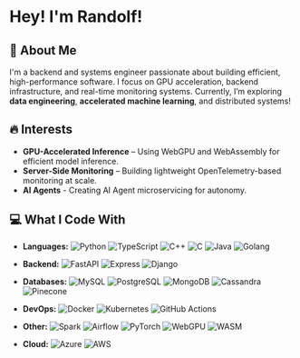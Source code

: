 # Hey! I'm Randolf!

## 🚀 About Me
I'm a backend and systems engineer passionate about building efficient, high-performance software. I focus on GPU acceleration, backend infrastructure, and real-time monitoring systems. Currently, I’m exploring **data engineering**, **accelerated machine learning**, and distributed systems!

## 🔥 Interests
- **GPU-Accelerated Inference** – Using WebGPU and WebAssembly for efficient model inference.
- **Server-Side Monitoring** – Building lightweight OpenTelemetry-based monitoring at scale.
- **AI Agents** - Creating AI Agent microservicing for autonomy.

## 💻 What I Code With
- **Languages:** ![Python](https://img.shields.io/badge/python-3776AB?style=flat&logo=python&logoColor=white) ![TypeScript](https://img.shields.io/badge/TypeScript-3178C6?style=flat&logo=typescript&logoColor=white) ![C++](https://img.shields.io/badge/C%2B%2B-00599C?style=flat&logo=c%2B%2B&logoColor=white) ![C](https://img.shields.io/badge/C-00599C?style=flat&logo=c&logoColor=white) ![Java](https://img.shields.io/badge/Java-007396?style=flat&logo=java&logoColor=white) ![Golang](https://img.shields.io/badge/Golang-00ADD8?style=flat&logo=go&logoColor=white)
- **Backend:** ![FastAPI](https://img.shields.io/badge/FastAPI-009688?style=flat&logo=fastapi&logoColor=white) ![Express](https://img.shields.io/badge/Express-000000?style=flat&logo=express&logoColor=white) ![Django](https://img.shields.io/badge/Django-092E20?style=flat&logo=django&logoColor=white)
- **Databases:** ![MySQL](https://img.shields.io/badge/MySQL-4479A1?style=flat&logo=mysql&logoColor=white) ![PostgreSQL](https://img.shields.io/badge/PostgreSQL-4169E1?style=flat&logo=postgresql&logoColor=white) ![MongoDB](https://img.shields.io/badge/MongoDB-47A248?style=flat&logo=mongodb&logoColor=white) ![Cassandra](https://img.shields.io/badge/Cassandra-1287B1?style=flat&logo=apache-cassandra&logoColor=white) ![Pinecone](https://img.shields.io/badge/Pinecone-3366FF?style=flat&logo=pinecone&logoColor=white)

- **DevOps:** ![Docker](https://img.shields.io/badge/Docker-2496ED?style=flat&logo=docker&logoColor=white) ![Kubernetes](https://img.shields.io/badge/Kubernetes-326CE5?style=flat&logo=kubernetes&logoColor=white) ![GitHub Actions](https://img.shields.io/badge/GitHub_Actions-2088FF?style=flat&logo=github-actions&logoColor=white)
- **Other:** ![Spark](https://img.shields.io/badge/Apache_Spark-E25A1C?style=flat&logo=apache-spark&logoColor=white) ![Airflow](https://img.shields.io/badge/Airflow-0171B1?style=flat&logo=apache-airflow&logoColor=white) ![PyTorch](https://img.shields.io/badge/PyTorch-EE4C2C?style=flat&logo=pytorch&logoColor=white) ![WebGPU](https://img.shields.io/badge/WebGPU-000000?style=flat&logo=webgpu&logoColor=white) ![WASM](https://img.shields.io/badge/WASM-654FF0?style=flat&logo=wasm&logoColor=white)

- **Cloud:** ![Azure](https://img.shields.io/badge/Microsoft_Azure-0078D4?style=flat&logo=microsoft-azure&logoColor=white) ![AWS](https://img.shields.io/badge/AWS-232F3E?style=flat&logo=amazon-aws&logoColor=white)


